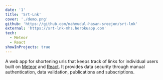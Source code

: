 ```yaml
---
date: '1'
title: 'Srt-Lnk'
cover: './demo.png'
github: 'https://github.com/mahmudul-hasan-sreejon/srt-lnk'
external: 'https://srt-lnk-mhs.herokuapp.com'
tech:
  - Meteor
  - React
showInProjects: true
---
```


A web app for shortening urls that keeps track of links for individual users built on [Meteor](https://www.meteor.com/) and [React](https://reactjs.org/). It provides data security through manual authentication, data validation, publications and subscriptions.
